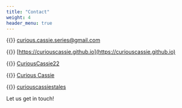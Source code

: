 ```yaml
---
title: "Contact"
weight: 4
header_menu: true
---
```


{{<icon class="fa fa-envelope">}}&nbsp;[curious.cassie.series@gmail.com](mailto:curious.cassie.series@gmail.com)

{{<icon class="fa fa-pagelines">}}&nbsp;[https://curiouscassie.github.io](https://curiouscassie.github.io)

{{<icon class="fa fa-twitter">}}&nbsp;[CuriousCassie22](https://twitter.com/CuriousCassie22)

{{<icon class="fa fa-facebook">}}&nbsp;[Curious Cassie](https://www.facebook.com/profile.php?id=100088431772286)

{{<icon class="fa fa-instagram">}}&nbsp;[curiouscassiestales](https://www.instagram.com/curiouscassiestales/)


Let us get in touch!
